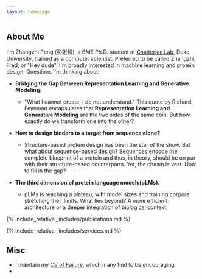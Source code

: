 ```yaml
---
layout: homepage
---
```


## About Me

I'm Zhangzhi Peng (彭张智), a BME Ph.D. student at [Chatterjee Lab](https://www.chatterjeelab.com/), Duke University, trained as a computer scientist. Preferred to be called Zhangzhi, Fred, or "Hey dude". I'm broadly interested in machine learning and protein design. Questions I'm thinking about:

<!-- ## Research Interests -->

- **Bridging the Gap Between Representation Learning and Generative Modeling**: 
  - "What I cannot create, I do not understand." This quote by Richard Feynman encapsulates that **Representation Learning and Generative Modeling** are the two sides of the same coin. But how exactly do we transform one into the other? 

- **How to design binders to a target from sequence alone?** 
  - Structure-based protein design has been the star of the show. But what about sequence-based design? Sequences encode the complete blueprint of a protein and thus, in theory, should be on par with their structure-based counterparts. Yet, the chasm is vast. How to fill in the gap?

- **The third dimension of protein language models(pLMs).** 
  - pLMs is reaching a plateau, with model sizes and training corpora stretching their limits. What lies beyond? A more efficient architecture or a deeper integration of biological context.


<!-- ## News

- **[Feb. 2020]** Our paper about incremental learning is accepted to CVPR 2020.
- **[Feb. 2020]** We will host the ACM Multimedia Asia 2020 conference in Singapore!
- **[Sept. 2019]** Our paper about few-shot learning is accepted to NeurIPS 2019.
- **[Mar. 2019]** Our paper about few-shot learning is accepted to CVPR 2019. -->



{% include_relative _includes/publications.md %}

{% include_relative _includes/services.md %}

 ## Misc
 - I maintain my [CV of Failure](pages/cv_of_failure.md), which many find to be encouraging.
 - 
